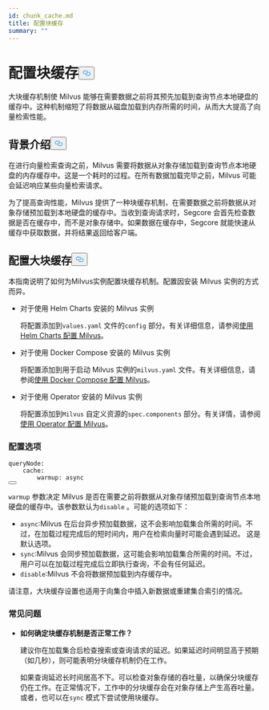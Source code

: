 ```yaml
---
id: chunk_cache.md
title: 配置块缓存
summary: ""
---
```


<h1 id="Configure-Chunk-Cache" class="common-anchor-header">配置块缓存<button data-href="#Configure-Chunk-Cache" class="anchor-icon" translate="no">
      <svg translate="no"
        aria-hidden="true"
        focusable="false"
        height="20"
        version="1.1"
        viewBox="0 0 16 16"
        width="16"
      >
        <path
          fill="#0092E4"
          fill-rule="evenodd"
          d="M4 9h1v1H4c-1.5 0-3-1.69-3-3.5S2.55 3 4 3h4c1.45 0 3 1.69 3 3.5 0 1.41-.91 2.72-2 3.25V8.59c.58-.45 1-1.27 1-2.09C10 5.22 8.98 4 8 4H4c-.98 0-2 1.22-2 2.5S3 9 4 9zm9-3h-1v1h1c1 0 2 1.22 2 2.5S13.98 12 13 12H9c-.98 0-2-1.22-2-2.5 0-.83.42-1.64 1-2.09V6.25c-1.09.53-2 1.84-2 3.25C6 11.31 7.55 13 9 13h4c1.45 0 3-1.69 3-3.5S14.5 6 13 6z"
        ></path>
      </svg>
    </button></h1><p>大块缓存机制使 Milvus 能够在需要数据之前将其预先加载到查询节点本地硬盘的缓存中。这种机制缩短了将数据从磁盘加载到内存所需的时间，从而大大提高了向量检索性能。</p>
<h2 id="Background" class="common-anchor-header">背景介绍<button data-href="#Background" class="anchor-icon" translate="no">
      <svg translate="no"
        aria-hidden="true"
        focusable="false"
        height="20"
        version="1.1"
        viewBox="0 0 16 16"
        width="16"
      >
        <path
          fill="#0092E4"
          fill-rule="evenodd"
          d="M4 9h1v1H4c-1.5 0-3-1.69-3-3.5S2.55 3 4 3h4c1.45 0 3 1.69 3 3.5 0 1.41-.91 2.72-2 3.25V8.59c.58-.45 1-1.27 1-2.09C10 5.22 8.98 4 8 4H4c-.98 0-2 1.22-2 2.5S3 9 4 9zm9-3h-1v1h1c1 0 2 1.22 2 2.5S13.98 12 13 12H9c-.98 0-2-1.22-2-2.5 0-.83.42-1.64 1-2.09V6.25c-1.09.53-2 1.84-2 3.25C6 11.31 7.55 13 9 13h4c1.45 0 3-1.69 3-3.5S14.5 6 13 6z"
        ></path>
      </svg>
    </button></h2><p>在进行向量检索查询之前，Milvus 需要将数据从对象存储加载到查询节点本地硬盘的内存缓存中。这是一个耗时的过程。在所有数据加载完毕之前，Milvus 可能会延迟响应某些向量检索请求。</p>
<p>为了提高查询性能，Milvus 提供了一种块缓存机制，在需要数据之前将数据从对象存储预加载到本地硬盘的缓存中。当收到查询请求时，Segcore 会首先检查数据是否在缓存中，而不是对象存储中。如果数据在缓存中，Segcore 就能快速从缓存中获取数据，并将结果返回给客户端。</p>
<h2 id="Configure-Chunk-Cache" class="common-anchor-header">配置大块缓存<button data-href="#Configure-Chunk-Cache" class="anchor-icon" translate="no">
      <svg translate="no"
        aria-hidden="true"
        focusable="false"
        height="20"
        version="1.1"
        viewBox="0 0 16 16"
        width="16"
      >
        <path
          fill="#0092E4"
          fill-rule="evenodd"
          d="M4 9h1v1H4c-1.5 0-3-1.69-3-3.5S2.55 3 4 3h4c1.45 0 3 1.69 3 3.5 0 1.41-.91 2.72-2 3.25V8.59c.58-.45 1-1.27 1-2.09C10 5.22 8.98 4 8 4H4c-.98 0-2 1.22-2 2.5S3 9 4 9zm9-3h-1v1h1c1 0 2 1.22 2 2.5S13.98 12 13 12H9c-.98 0-2-1.22-2-2.5 0-.83.42-1.64 1-2.09V6.25c-1.09.53-2 1.84-2 3.25C6 11.31 7.55 13 9 13h4c1.45 0 3-1.69 3-3.5S14.5 6 13 6z"
        ></path>
      </svg>
    </button></h2><p>本指南说明了如何为Milvus实例配置块缓存机制。配置因安装 Milvus 实例的方式而异。</p>
<ul>
<li><p>对于使用 Helm Charts 安装的 Milvus 实例</p>
<p>将配置添加到<code translate="no">values.yaml</code> 文件的<code translate="no">config</code> 部分。有关详细信息，请参阅<a href="/docs/zh/v2.4.x/configure-helm.md">使用 Helm Charts 配置 Milvus</a>。</p></li>
<li><p>对于使用 Docker Compose 安装的 Milvus 实例</p>
<p>将配置添加到用于启动 Milvus 实例的<code translate="no">milvus.yaml</code> 文件。有关详细信息，请参阅<a href="/docs/zh/v2.4.x/configure-docker.md">使用 Docker Compose 配置 Milvus</a>。</p></li>
<li><p>对于使用 Operator 安装的 Milvus 实例</p>
<p>将配置添加到<code translate="no">Milvus</code> 自定义资源的<code translate="no">spec.components</code> 部分。有关详情，请参阅<a href="/docs/zh/v2.4.x/configure_operator.md">使用 Operator 配置 Milvus</a>。</p></li>
</ul>
<h3 id="Configuration-options" class="common-anchor-header">配置选项</h3><pre><code translate="no" class="language-yaml"><span class="hljs-attr">queryNode</span>:
    <span class="hljs-attr">cache</span>:
        <span class="hljs-attr">warmup</span>: <span class="hljs-keyword">async</span>
<button class="copy-code-btn"></button></code></pre>
<p><code translate="no">warmup</code> 参数决定 Milvus 是否在需要之前将数据从对象存储预加载到查询节点本地硬盘的缓存中。该参数默认为<code translate="no">disable</code> 。可能的选项如下：</p>
<ul>
<li><code translate="no">async</code>:Milvus 在后台异步预加载数据，这不会影响加载集合所需的时间。不过，在加载过程完成后的短时间内，用户在检索向量时可能会遇到延迟。  这是默认选项。</li>
<li><code translate="no">sync</code>:Milvus 会同步预加载数据，这可能会影响加载集合所需的时间。不过，用户可以在加载过程完成后立即执行查询，不会有任何延迟。</li>
<li><code translate="no">disable</code>:Milvus 不会将数据预加载到内存缓存中。</li>
</ul>
<p>请注意，大块缓存设置也适用于向集合中插入新数据或重建集合索引的情况。</p>
<h3 id="FAQ" class="common-anchor-header">常见问题</h3><ul>
<li><p><strong>如何确定块缓存机制是否正常工作？</strong></p>
<p>建议你在加载集合后检查搜索或查询请求的延迟。如果延迟时间明显高于预期（如几秒），则可能表明分块缓存机制仍在工作。</p>
<p>如果查询延迟长时间居高不下。可以检查对象存储的吞吐量，以确保分块缓存仍在工作。在正常情况下，工作中的分块缓存会在对象存储上产生高吞吐量。或者，也可以在<code translate="no">sync</code> 模式下尝试使用块缓存。</p></li>
</ul>
